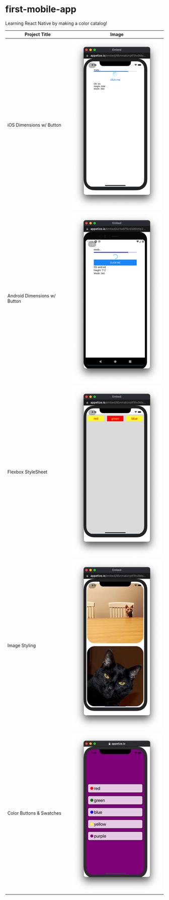 # first-mobile-app

Learning React Native by making a color catalog!

| Project Title | Image |
| ---- | ---- |
| iOS Dimensions w/ Button | <img src='snapshots/pic01a.png' width='300' /> |
| Android Dimensions w/ Button | <img src='snapshots/pic01b.png' width='300' /> |
| Flexbox StyleSheet | <img src='snapshots/pic02.png' width='300' /> |
| Image Styling | <img src='snapshots/pic03.png' width='300' /> |
| Color Buttons & Swatches | <img src='snapshots/pic04.png' width='300' /> |